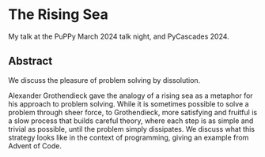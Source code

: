 # The Rising Sea
My talk at the PuPPy March 2024 talk night, and PyCascades 2024.

## Abstract
We discuss the pleasure of problem solving by dissolution.

Alexander Grothendieck gave the analogy of a rising sea as a metaphor for his approach to problem solving. While it is sometimes possible to solve a problem through sheer force, to Grothendieck, more satisfying and fruitful is a slow process that builds careful theory, where each step is as simple and trivial as possible, until the problem simply dissipates. We discuss what this strategy looks like in the context of programming, giving an example from Advent of Code.
